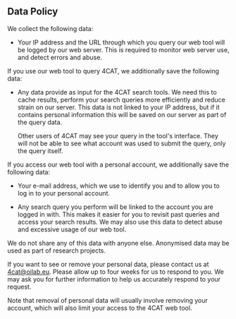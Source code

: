## Data Policy

We collect the following data:

- Your IP address and the URL through which you query our web tool will be 
  logged by our web server. This is required to  monitor web server use, and 
  detect errors and abuse.

If you use our web tool to query 4CAT, we additionally save the following 
data:

- Any data provide as input for the 4CAT search tools. We need this to cache 
  results, perform your search queries more efficiently and reduce strain on 
  our server. This data is not linked to your IP address, but if it contains 
  personal information this will be saved on our server as part of the query 
  data. 
  
  Other users of 4CAT may see your query in the tool's interface. They will 
  not be able to see what account was used to submit the query, only the query 
  itself.

If you access our web tool with a personal account, we additionally save the 
following data:

- Your e-mail address, which we use to identify you and to allow you to log in 
  to your personal account.
  
- Any search query you perform will be linked to the account you are logged in 
  with. This makes it easier for you to revisit past queries and access your 
  search results. We may also use this data to detect abuse and excessive usage 
  of our web tool. 
  
We do not share any of this data with anyone else. Anonymised data may be used 
as part of research projects.

If you want to see or remove your personal data, please contact us at 
[4cat@oilab.eu](mailto:4cat@oilab.eu). Please allow up to four weeks for us to 
respond to you. We may ask you for further information to help us accurately 
respond to your request. 

Note that removal of personal data will usually involve removing your account, 
which will also limit your access to the 4CAT web tool.